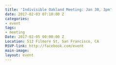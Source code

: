 ```yaml
---
title: 'Indivisible Oakland Meeting: Jan 30, 3pm'
date: 2017-02-03 07:10:00 Z
categories:
- event
tags:
- meeting
Date: 2017-02-05 00:00:00 Z
Location: 512 Filmore St, San Francisco, CA
RSVP-link: http://facebook.com/event
main-image: 
layout: event
---
```

